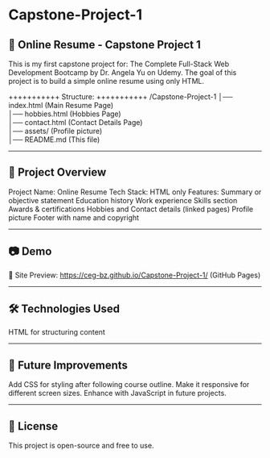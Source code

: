 # Capstone-Project-1

📄 Online Resume - Capstone Project 1
---------------------
This is my first capstone project for:
The Complete Full-Stack Web Development Bootcamp by Dr. Angela Yu on Udemy. 
The goal of this project is to build a simple online resume using only HTML.

+++++++++++
Structure: 
+++++++++++
/Capstone-Project-1
│── index.html  (Main Resume Page)  
│── hobbies.html  (Hobbies Page)  
│── contact.html  (Contact Details Page)  
│── assets/  (Profile picture)  
│── README.md  (This file)  

------------------------------------------------------------------------------------
📌 Project Overview
---------------------
Project Name: Online Resume
Tech Stack: HTML only
Features:
Summary or objective statement
Education history
Work experience
Skills section
Awards & certifications
Hobbies and Contact details (linked pages)
Profile picture
Footer with name and copyright

------------------------------------------------------------------------------------
📷 Demo
---------------------
🔗 Site Preview: https://ceg-bz.github.io/Capstone-Project-1/ (GitHub Pages)

------------------------------------------------------------------------------------
🛠️ Technologies Used
---------------------
HTML for structuring content

------------------------------------------------------------------------------------
📌 Future Improvements
---------------------
Add CSS for styling after following course outline.
Make it responsive for different screen sizes.
Enhance with JavaScript in future projects. 

------------------------------------------------------------------------------------
📜 License
---------------------
This project is open-source and free to use.
